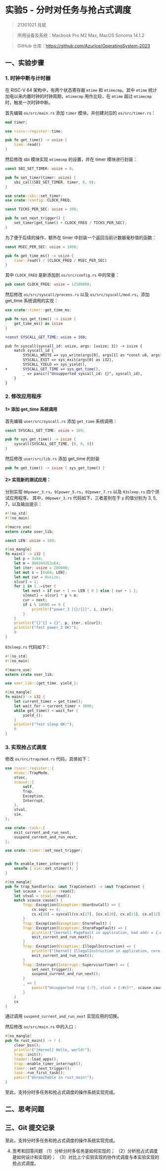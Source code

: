 # 实验5 - 分时对任务与抢占式调度

> 21301021 肖斌

> 所用设备及系统：Macbook Pro M2 Max, MacOS Sonoma 14.1.2

> GitHub 仓库：https://github.com/AzurIce/OperatingSystem-2023

## 一、实验步骤

### 1. 时钟中断与计时器

在 RISC-V 64 架构中，有两个状态寄存器 `mtime` 和 `mtimecmp`。其中 `mtime` 统计加电以来内置时钟的时钟周期，`mtimecmp` 用作比较，在 `mtime` 超过 `mtimecmp` 时，触发一次时钟中断。

首先编辑 `os/src/main.rs` 添加 `timer` 模块，并创建对应的 `os/src/timer.rs`：

```rust title="os/src/main.rs"
mod timer;
```

```rust title="os/src/timer.rs"
use riscv::register::time;

pub fn get_time() -> usize {
    time::read()
}
```

然后修改 sbi 模块实现 `mtimecmp` 的设置，并在 timer 模块进行封装：

```rust title="os/src/sbi.rs"
const SBI_SET_TIMER: usize = 0;

pub fn set_timer(timer: usize) {
    sbi_call(SBI_SET_TIMER, timer, 0, 0);
}
```

```rust title="os/src/timer.rs"
use crate::sbi::set_timer;
use crate::config::CLOCK_FREQ;

const TICKS_PER_SEC: usize = 100;

pub fn set_next_trigger() {
    set_timer(get_time() + CLOCK_FREQ / TICKS_PER_SEC);
}
```

为了便于后续的操作，额外在 timer 中封装一个返回当前计数器毫秒值的函数：

```rust title="os/src/timer.rs"
const MSEC_PER_SEC: usize = 1000;

pub fn get_time_ms() -> usize {
    time::read() / (CLOCK_FREQ / MSEC_PER_SEC)
}
```

其中 `CLOCK_FREQ` 是新添加到 `os/src/config.rs` 中的常量：

```rust title="os/src/config.rs"
pub const CLOCK_FREQ: usize = 12500000;
```

然后修改 `os/src/syscall/process.rs` 以及 `os/src/syscall/mod.rs`，添加 get_time 系统调用的实现：

```rust title="os/syscall/process.rs"
use crate::timer::get_time_ms;

pub fn sys_get_time() -> isize {
    get_time_ms() as isize
}
```

```diff title="os/src/syscall/mod.rs"
+const SYSCALL_GET_TIME: usize = 169;

pub fn syscall(syscall_id: usize, args: [usize; 3]) -> isize {
    match syscall_id {
        SYSCALL_WRITE => sys_write(args[0], args[1] as *const u8, args[2]),
        SYSCALL_EXIT => sys_exit(args[0] as i32),
        SYSCALL_YIELD => sys_yield(),
+       SYSCALL_GET_TIME => sys_get_time(),
        _ => panic!("Unsupported syscall_id: {}", syscall_id),
    }
}
```

### 2. 修改应用程序

#### 1> 添加 get_time 系统调用

首先编辑 `user/src/syscall.rs` 添加 `get_time` 系统调用：

```rust title="user/src/syscall.rs"
const SYSCALL_GET_TIME: usize = 169;

pub fn sys_get_time() -> isize {
    syscall(SYSCALL_GET_TIME, [0, 0, 0])
}
```

然后修改 `user/src/lib.rs` 添加 get_time 的封装

```rust title="user/src/lib.rs"
pub fn get_time() -> isize { sys_get_time() }
```

#### 2> 实现新的测试应用：

分别实现 `00power_3.rs`，`01power_5.rs`，`02power_7.rs` 以及 `03sleep.rs` 四个测试应用程序。
其中，`00power_3.rs` 代码如下，三者差别在于 `p` 的值分别为 3, 5, 7，以及输出提示：

```rust title="00power_3.rs"
#![no_std]
#![no_main]

#[macro_use]
extern crate user_lib;

const LEN: usize = 100;

#[no_mangle]
fn main() -> i32 {
    let p = 3u64;
    let m = 998244353u64;
    let iter: usize = 200000;
    let mut s = [0u64; LEN];
    let mut cur = 0usize;
    s[cur] = 1;
    for i in 1..=iter {
        let next = if cur + 1 == LEN { 0 } else { cur + 1 };
        s[next] = s[cur] * p % m;
        cur = next;
        if i % 10000 == 0 {
            println!("power_3 [{}/{}]", i, iter);
        }
    }
    println!("{}^{} = {}", p, iter, s[cur]);
    println!("Test power_3 OK!");
    0
}
```

`03sleep.rs` 代码如下：

```rust title="user/src/bin/03sleep.rs"
#![no_std]
#![no_main]

#[macro_use]
extern crate user_lib;

use user_lib::{get_time, yield_};

#[no_mangle]
fn main() -> i32 {
    let current_timer = get_time();
    let wait_for = current_timer + 3000;
    while get_time() < wait_for {
        yield_();
    }
    println!("Test sleep OK!");
    0
}
```

### 3. 实现抢占式调度

修改 `os/src/trap/mod.rs` 代码，具体如下：

```rust title="os/src/trap/mod.rs"
use riscv::register::{
    mtvec::TrapMode,
    stvec,
    scause::{
        self,
        Trap,
        Exception,
        Interrupt,
    },
    stval,
    sie,
};

use crate::task::{
    exit_current_and_run_next,
    suspend_current_and_run_next,
};

use crate::timer::set_next_trigger;


pub fn enable_timer_interrupt() {
    unsafe { sie::set_stimer(); }
}

#[no_mangle]
pub fn trap_handler(cx: &mut TrapContext) -> &mut TrapContext {
    let scause = scause::read();
    let stval = stval::read();
    match scause.cause() {
        Trap::Exception(Exception::UserEnvCall) => {
            cx.sepc += 4;
            cx.x[10] = syscall(cx.x[17], [cx.x[10], cx.x[11], cx.x[12]]) as usize;
        }
        Trap::Exception(Exception::StoreFault) |
        Trap::Exception(Exception::StorePageFault) => {
            println!("[kernel] PageFault in application, bad addr = {:#x}, bad instruction = {:#x}, core dumped.", stval, cx.sepc);
            exit_current_and_run_next();
        }
        Trap::Exception(Exception::IllegalInstruction) => {
            println!("[kernel] IllegalInstruction in application, core dumped.");
            exit_current_and_run_next();
        }
        Trap::Interrupt(Interrupt::SupervisorTimer) => {
            set_next_trigger();
            suspend_current_and_run_next();
        }
        _ => {
            panic!("Unsupported trap {:?}, stval = {:#x}!", scause.cause(), stval);
        }
    }
    cx
}
```

通过调用 `suspend_current_and_run_next` 实现应用的切换。

然后修改 `os/src/main.rs` 中的入口：

```rust title="os/src/main.rs"
#[no_mangle]
pub fn rust_main() -> ! {
    clear_bss();
    println!("[Kernel] Hello, world!");
    trap::init();
    loader::load_apps();
    trap::enable_timer_interrupt();
    timer::set_next_trigger();
    task::run_first_task();
    panic!("Unreachable in rust_main!");
}
```

至此，支持分时多任务和抢占式调度的操作系统实现完成。

## 二、思考问题

## 三、Git 提交记录

至此，支持分时多任务和抢占式调度的操作系统实现完成。

4. 思考和回答问题
    （1）分析分时多任务是如何实现的；
    （2）分析抢占式调度是如何设计和实现的；
    （3）对比上个实验实现的协作式调度与本实验实现的抢占式调度。

